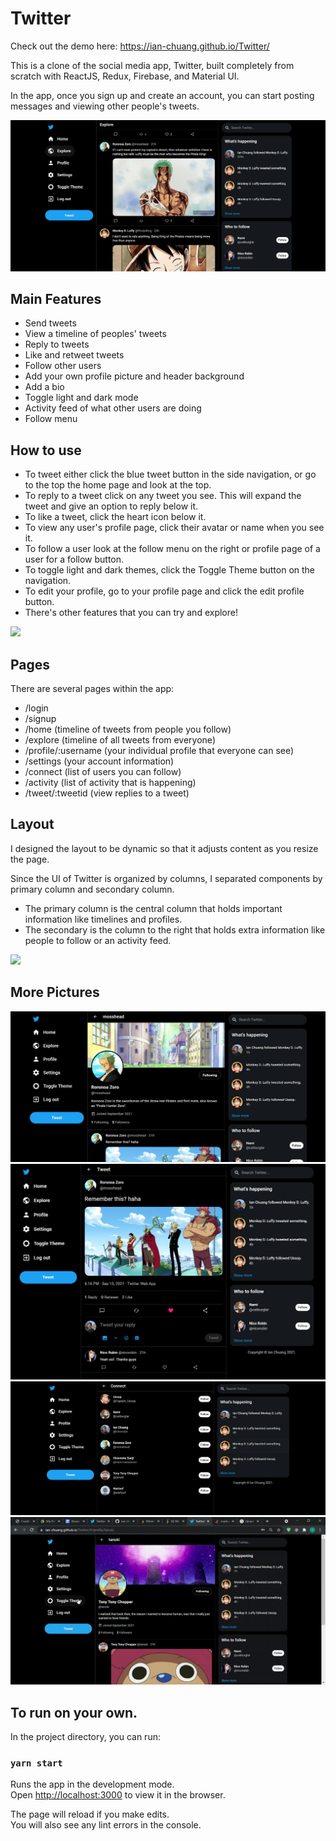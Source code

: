# Twitter

Check out the demo here: https://ian-chuang.github.io/Twitter/

This is a clone of the social media app, Twitter, built completely from scratch with ReactJS, Redux, Firebase, and Material UI.

In the app, once you sign up and create an account, you can start posting messages and viewing other people's tweets.

<img src="readme_images/showcase1.PNG" /> 

## Main Features
- Send tweets
- View a timeline of peoples' tweets
- Reply to tweets
- Like and retweet tweets
- Follow other users
- Add your own profile picture and header background
- Add a bio
- Toggle light and dark mode
- Activity feed of what other users are doing
- Follow menu

## How to use

- To tweet either click the blue tweet button in the side navigation, or go to the top the home page and look at the top.
- To reply to a tweet click on any tweet you see. This will expand the tweet and give an option to reply below it.
- To like a tweet, click the heart icon below it.
- To view any user's profile page, click their avatar or name when you see it.
- To follow a user look at the follow menu on the right or profile page of a user for a follow button.
- To toggle light and dark themes, click the Toggle Theme button on the navigation.
- To edit your profile, go to your profile page and click the edit profile button.
- There's other features that you can try and explore!

<img src="readme_images/gif3.PNG" /> 

## Pages

There are several pages within the app:
- /login
- /signup 
- /home (timeline of tweets from people you follow)
- /explore (timeline of all tweets from everyone)
- /profile/:username (your individual profile that everyone can see)
- /settings (your account information)
- /connect (list of users you can follow)
- /activity (list of activity that is happening)
- /tweet/:tweetid (view replies to a tweet)

## Layout

I designed the layout to be dynamic so that it adjusts content as you resize the page.

Since the UI of Twitter is organized by columns, I separated components by primary column and secondary column.

- The primary column is the central column that holds important information like timelines and profiles.
- The secondary is the column to the right that holds extra information like people to follow or an activity feed.

<img src="readme_images/gif2.gif" />

## More Pictures

<img src="readme_images/showcase2.PNG" /> 
<img src="readme_images/showcase3.PNG" /> 
<img src="readme_images/showcase4.PNG" />
<img src="readme_images/gif1.gif" />

## To run on your own.

In the project directory, you can run:

### `yarn start`

Runs the app in the development mode.\
Open [http://localhost:3000](http://localhost:3000) to view it in the browser.

The page will reload if you make edits.\
You will also see any lint errors in the console.
